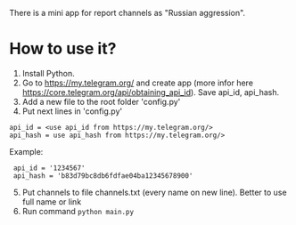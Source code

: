 There is a mini app for report channels as "Russian aggression".

# How to use it?
1. Install Python.
2. Go to https://my.telegram.org/ and create app (more infor here https://core.telegram.org/api/obtaining_api_id). Save api_id, api_hash.
3. Add a new file to the root folder 'config.py'
4. Put next lines in 'config.py'
 ```
 api_id = <use api_id from https://my.telegram.org/>
 api_hash = use api_hash from https://my.telegram.org/>
 ```
 Example:
 ```
  api_id = '1234567'
  api_hash = 'b83d79bc8db6fdfae04ba12345678900'
 ```
 5. Put channels to file channels.txt (every name on new line). Better to use full name or link
 5. Run command `python main.py`
